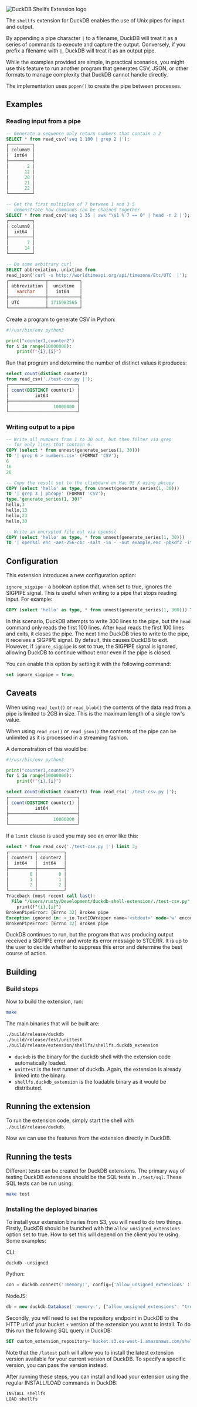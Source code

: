 ![DuckDB Shellfs Extension logo](duckdb-shellfs.jpg)

The `shellfs` extension for DuckDB enables the use of Unix pipes for input and output.

By appending a pipe character `|` to a filename, DuckDB will treat it as a series of commands to execute and capture the output. Conversely, if you prefix a filename with `|`, DuckDB will treat it as an output pipe.

While the examples provided are simple, in practical scenarios, you might use this feature to run another program that generates CSV, JSON, or other formats to manage complexity that DuckDB cannot handle directly.

The implementation uses `popen()` to create the pipe between processes.

## Examples

### Reading input from a pipe

```sql
-- Generate a sequence only return numbers that contain a 2
SELECT * from read_csv('seq 1 100 | grep 2 |');
┌─────────┐
│ column0 │
│  int64  │
├─────────┤
│       2 │
│      12 │
│      20 │
│      21 │
│      22 │
└─────────┘

-- Get the first multiples of 7 between 1 and 3 5
-- demonstrate how commands can be chained together
SELECT * from read_csv('seq 1 35 | awk "\$1 % 7 == 0" | head -n 2 |');
┌─────────┐
│ column0 │
│  int64  │
├─────────┤
│       7 │
│      14 │
└─────────┘

-- Do some arbitrary curl
SELECT abbreviation, unixtime from
read_json('curl -s http://worldtimeapi.org/api/timezone/Etc/UTC  |');
┌──────────────┬────────────┐
│ abbreviation │  unixtime  │
│   varchar    │   int64    │
├──────────────┼────────────┤
│ UTC          │ 1715983565 │
└──────────────┴────────────┘
```


Create a program to generate CSV in Python:

```python
#!/usr/bin/env python3

print("counter1,counter2")
for i in range(10000000):
    print(f"{i},{i}")
```

Run that program and determine the number of distinct values it produces:

```sql
select count(distinct counter1)
from read_csv('./test-csv.py |');
┌──────────────────────────┐
│ count(DISTINCT counter1) │
│          int64           │
├──────────────────────────┤
│                 10000000 │
└──────────────────────────┘
```



### Writing output to a pipe

```sql
-- Write all numbers from 1 to 30 out, but then filter via grep
-- for only lines that contain 6.
COPY (select * from unnest(generate_series(1, 30)))
TO '| grep 6 > numbers.csv' (FORMAT 'CSV');
6
16
26

-- Copy the result set to the clipboard on Mac OS X using pbcopy
COPY (select 'hello' as type, from unnest(generate_series(1, 30)))
TO '| grep 3 | pbcopy' (FORMAT 'CSV');
type,"generate_series(1, 30)"
hello,3
hello,13
hello,23
hello,30

-- Write an encrypted file out via openssl
COPY (select 'hello' as type, * from unnest(generate_series(1, 30)))
TO '| openssl enc -aes-256-cbc -salt -in - -out example.enc -pbkdf2 -iter 1000 -pass pass:testing12345' (FORMAT 'JSON');

```

## Configuration

This extension introduces a new configuration option:

`ignore_sigpipe` - a boolean option that, when set to true, ignores the SIGPIPE signal. This is useful when writing to a pipe that stops reading input. For example:

```sql
COPY (select 'hello' as type, * from unnest(generate_series(1, 300))) TO '| head -n 100';
```

In this scenario, DuckDB attempts to write 300 lines to the pipe, but the `head` command only reads the first 100 lines. After `head` reads the first 100 lines and exits, it closes the pipe. The next time DuckDB tries to write to the pipe, it receives a SIGPIPE signal. By default, this causes DuckDB to exit. However, if `ignore_sigpipe` is set to true, the SIGPIPE signal is ignored, allowing DuckDB to continue without error even if the pipe is closed.

You can enable this option by setting it with the following command:

```sql
set ignore_sigpipe = true;
```

## Caveats

When using `read_text()` or `read_blob()` the contents of the data read from a pipe is limited to 2GB in size.  This is the maximum length of a single row's value.

When using `read_csv()` or `read_json()` the contents of the pipe can be unlimited as it is processed in a streaming fashion.

A demonstration of this would be:

```python
#!/usr/bin/env python3

print("counter1,counter2")
for i in range(10000000):
    print(f"{i},{i}")
```

```sql
select count(distinct counter1) from read_csv('./test-csv.py |');
┌──────────────────────────┐
│ count(DISTINCT counter1) │
│          int64           │
├──────────────────────────┤
│                 10000000 │
└──────────────────────────┘
```

If a `limit` clause is used you may see an error like this:

```sql
select * from read_csv('./test-csv.py |') limit 3;
┌──────────┬──────────┐
│ counter1 │ counter2 │
│  int64   │  int64   │
├──────────┼──────────┤
│        0 │        0 │
│        1 │        1 │
│        2 │        2 │
└──────────┴──────────┘
Traceback (most recent call last):
  File "/Users/rusty/Development/duckdb-shell-extension/./test-csv.py", line 5, in <module>
    print(f"{i},{i}")
BrokenPipeError: [Errno 32] Broken pipe
Exception ignored in: <_io.TextIOWrapper name='<stdout>' mode='w' encoding='utf-8'>
BrokenPipeError: [Errno 32] Broken pipe
```

DuckDB continues to run, but the program that was producing output received a SIGPIPE error and wrote its error message to STDERR. It is up to the user to decide whether to suppress this error and determine the best course of action.

## Building

### Build steps
Now to build the extension, run:
```sh
make
```
The main binaries that will be built are:
```sh
./build/release/duckdb
./build/release/test/unittest
./build/release/extension/shellfs/shellfs.duckdb_extension
```
- `duckdb` is the binary for the duckdb shell with the extension code automatically loaded.
- `unittest` is the test runner of duckdb. Again, the extension is already linked into the binary.
- `shellfs.duckdb_extension` is the loadable binary as it would be distributed.

## Running the extension
To run the extension code, simply start the shell with `./build/release/duckdb`.

Now we can use the features from the extension directly in DuckDB.

## Running the tests
Different tests can be created for DuckDB extensions. The primary way of testing DuckDB extensions should be the SQL tests in `./test/sql`. These SQL tests can be run using:
```sh
make test
```

### Installing the deployed binaries
To install your extension binaries from S3, you will need to do two things. Firstly, DuckDB should be launched with the
`allow_unsigned_extensions` option set to true. How to set this will depend on the client you're using. Some examples:

CLI:
```shell
duckdb -unsigned
```

Python:
```python
con = duckdb.connect(':memory:', config={'allow_unsigned_extensions' : 'true'})
```

NodeJS:
```js
db = new duckdb.Database(':memory:', {"allow_unsigned_extensions": "true"});
```

Secondly, you will need to set the repository endpoint in DuckDB to the HTTP url of your bucket + version of the extension
you want to install. To do this run the following SQL query in DuckDB:
```sql
SET custom_extension_repository='bucket.s3.eu-west-1.amazonaws.com/shellfs/latest';
```
Note that the `/latest` path will allow you to install the latest extension version available for your current version of
DuckDB. To specify a specific version, you can pass the version instead.

After running these steps, you can install and load your extension using the regular INSTALL/LOAD commands in DuckDB:

```sql
INSTALL shellfs
LOAD shellfs
```
